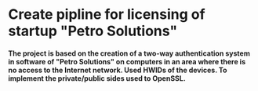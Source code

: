 # Create pipline for licensing of startup "Petro Solutions"

#### The project is based on the creation of a two-way authentication system in software of "Petro Solutions" on computers in an area where there is no access to the Internet network. Used HWIDs of the devices. To implement the private/public sides used to OpenSSL.
